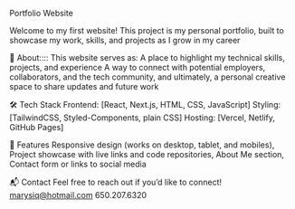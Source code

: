 Portfolio Website

Welcome to my first website!
This project is my personal portfolio, built to showcase my work, skills, and projects as I grow in my career

🚀 About::::
This website serves as:
A place to highlight my technical skills, projects, and experience
A way to connect with potential employers, collaborators, and the tech community, and ultimately, a personal creative space to share updates and future work

🛠 Tech Stack
Frontend: [React, Next.js, HTML, CSS, JavaScript]
Styling: [TailwindCSS, Styled-Components, plain CSS]
Hosting: [Vercel, Netlify, GitHub Pages]


📄 Features
Responsive design (works on desktop, tablet, and mobiles),
Project showcase with live links and code repositories,
About Me section,
Contact form or links to social media


📬 Contact
Feel free to reach out if you’d like to connect!
marysiq@hotmail.com
650.207.6320